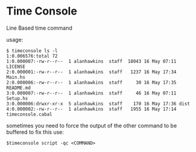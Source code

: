 # Time Console

Line Based time command

usage:
```
$ timeconsole ls -l
1:0.006576:total 72
1:0.000007:-rw-r--r--  1 alanhawkins  staff  18043 16 May 07:11 LICENSE
2:0.000001:-rw-r--r--  1 alanhawkins  staff   1237 16 May 17:34 Main.hs
2:0.000006:-rw-r--r--  1 alanhawkins  staff     30 16 May 17:35 README.md
3:0.000007:-rw-r--r--  1 alanhawkins  staff     46 16 May 07:11 Setup.hs
3:0.000006:drwxr-xr-x  5 alanhawkins  staff    170 16 May 17:36 dist
4:0.000002:-rw-r--r--  1 alanhawkins  staff   1955 16 May 17:14 timeconsole.cabal
```

sometimes you need to force the output of the other command to be buffered to fix this use:

```
$timeconsole script -qc <COMMAND>
```
